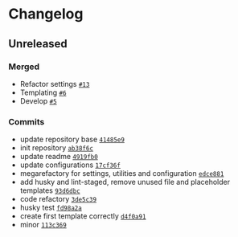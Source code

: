 # Changelog

## Unreleased

### Merged

- Refactor settings [`#13`](https://github.com/ibbatta/readme-generator/pull/13)
- Templating [`#6`](https://github.com/ibbatta/readme-generator/pull/6)
- Develop [`#5`](https://github.com/ibbatta/readme-generator/pull/5)

### Commits

- update repository base [`41485e9`](https://github.com/ibbatta/readme-generator/commit/41485e9bf704f3c22ea8c6a844da4c4676f13adb)
- init repository [`ab38f6c`](https://github.com/ibbatta/readme-generator/commit/ab38f6cffd9f1f03efe03c58b25efd489b4530df)
- update readme [`4919fb0`](https://github.com/ibbatta/readme-generator/commit/4919fb0f6205d7aa3f903bea7cb3938ebd876587)
- update configurations [`17cf36f`](https://github.com/ibbatta/readme-generator/commit/17cf36ffa66bef859cf62d8bfa5d961f781e9746)
- megarefactory for settings, utilities and configuration [`edce881`](https://github.com/ibbatta/readme-generator/commit/edce88126b2077e1cea9167d737cb59f742711eb)
- add husky and lint-staged, remove unused file and placeholder templates [`93d6dbc`](https://github.com/ibbatta/readme-generator/commit/93d6dbce68884061f3153a13e362ac8b62e5fabb)
- code refactory [`3de5c39`](https://github.com/ibbatta/readme-generator/commit/3de5c3914cb1b8d0fdd342a4ae410537a121a678)
- husky test [`fd98a2a`](https://github.com/ibbatta/readme-generator/commit/fd98a2a58cd835201601d88b80d4087903c2e4af)
- create first template correctly [`d4f0a91`](https://github.com/ibbatta/readme-generator/commit/d4f0a9155cd4733964a6247e4458029150a5ffb7)
- minor [`113c369`](https://github.com/ibbatta/readme-generator/commit/113c3695cf1bf9b6b9ecf9d6e2ffaeba9bcc7413)
